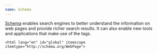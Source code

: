 ```yaml
---
name: Schema
---
```


[Schema](https://schema.org/) enables search engines to better understand the information on web pages and provide richer search results. It can also enable new tools and applications that make use of the tags.

```markup
<html lang="en" id="global" itemscope itemtype="http://schema.org/WebPage">
```
